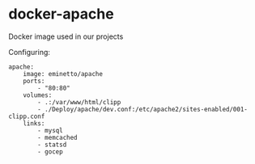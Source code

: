 # docker-apache
Docker image used in our projects

Configuring:
```
apache:
    image: eminetto/apache
    ports:
        - "80:80"
    volumes:
        - .:/var/www/html/clipp
        - ./Deploy/apache/dev.conf:/etc/apache2/sites-enabled/001-clipp.conf
    links:
        - mysql
        - memcached
        - statsd
        - gocep
```
